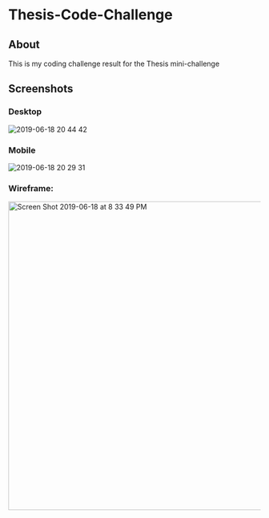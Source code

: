 # Thesis-Code-Challenge

## About
This is my coding challenge result for the Thesis mini-challenge

## Screenshots

### Desktop

![2019-06-18 20 44 42](https://user-images.githubusercontent.com/20582868/59733127-0869f200-920a-11e9-99ac-37fdecfdc2d7.gif)

### Mobile

![2019-06-18 20 29 31](https://user-images.githubusercontent.com/20582868/59732536-ee2f1480-9207-11e9-9ae6-d24526a2e3c4.gif)

### Wireframe:

<img width="615" alt="Screen Shot 2019-06-18 at 8 33 49 PM" src="https://user-images.githubusercontent.com/20582868/59732660-71506a80-9208-11e9-9e4c-93575fa8bc90.png">
